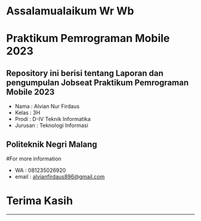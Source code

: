 # **Assalamualaikum Wr Wb** 
# Praktikum Pemrograman Mobile 2023

## **Repository ini berisi tentang Laporan dan pengumpulan Jobseat Praktikum Pemrograman Mobile 2023**

- Nama    : Alvian Nur Firdaus
- Kelas   : 3H
- Prodi   : D-IV Teknik Informatika
- Jurusan : Teknologi Informasi

## Politeknik Negri Malang

#For more information
- WA : 081235026920
- email : alvianfirdaus896@gmail.com

# Terima Kasih
--------------
